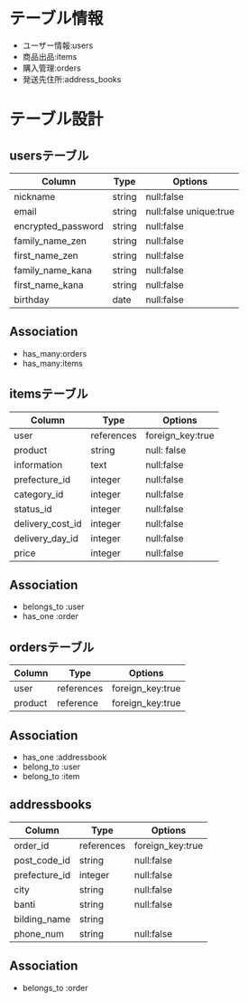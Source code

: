 # テーブル情報
* ユーザー情報:users
* 商品出品:items
* 購入管理:orders
* 発送先住所:address_books

# テーブル設計
## usersテーブル
| Column | Type | Options |
| ------ | ---- | ------- |
| nickname | string | null:false |
| email | string | null:false unique:true |
| encrypted_password | string | null:false |
| family_name_zen | string | null:false |
| first_name_zen | string | null:false |
| family_name_kana | string | null:false |
| first_name_kana | string | null:false |
| birthday | date | null:false |
## Association
* has_many:orders
* has_many:items

## itemsテーブル
| Column | Type | Options |
| ------ | ---- | ------- |
| user | references | foreign_key:true |
| product | string | null: false |
| information | text | null:false |
| prefecture_id | integer | null:false |
| category_id | integer | null:false |
| status_id | integer | null:false |
| delivery_cost_id | integer | null:false |
| delivery_day_id | integer | null:false ||
| price | integer | null:false |
## Association
* belongs_to :user
* has_one :order

## ordersテーブル
| Column | Type | Options |
| ------ | ---- | ------- |
| user | references | foreign_key:true |
| product | reference | foreign_key:true |
## Association
* has_one :addressbook
* belong_to :user
* belong_to :item

## addressbooks
| Column | Type | Options |
| ------ | ---- | ------- |
| order_id | references | foreign_key:true |
| post_code_id | string | null:false |
| prefecture_id | integer | null:false |
| city | string | null:false |
| banti | string | null:false |
| bilding_name | string | |
| phone_num | string | null:false |
## Association
* belongs_to :order